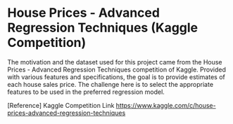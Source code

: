 # House Prices - Advanced Regression Techniques (Kaggle Competition)

The motivation and the dataset used for this project came from the House Prices - Advanced Regression Techniques competition of Kaggle. Provided with various features and specifications, the goal is to provide estimates of each house sales price. The challenge here is to select the appropriate features to be used in the preferred regression model.

[Reference] Kaggle Competition Link https://www.kaggle.com/c/house-prices-advanced-regression-techniques
